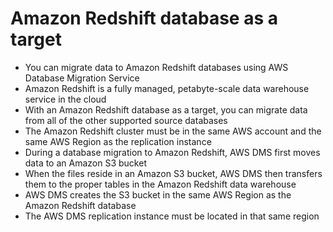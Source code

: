 
# Amazon Redshift database as a target
- You can migrate data to Amazon Redshift databases using AWS Database Migration Service
- Amazon Redshift is a fully managed, petabyte-scale data warehouse service in the cloud
- With an Amazon Redshift database as a target, you can migrate data from all of the other supported source databases
- The Amazon Redshift cluster must be in the same AWS account and the same AWS Region as the replication instance
- During a database migration to Amazon Redshift, AWS DMS first moves data to an Amazon S3 bucket
- When the files reside in an Amazon S3 bucket, AWS DMS then transfers them to the proper tables in the Amazon Redshift 
  data warehouse
- AWS DMS creates the S3 bucket in the same AWS Region as the Amazon Redshift database
- The AWS DMS replication instance must be located in that same region